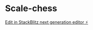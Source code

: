 # Scale-chess

[Edit in StackBlitz next generation editor ⚡️](https://stackblitz.com/~/github.com/danielacorner/Scale-chess)